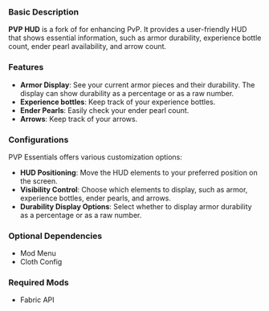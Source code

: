 ### Basic Description
**PVP HUD** is a fork of  for enhancing PvP. It provides a user-friendly HUD that shows essential information, such as armor durability, experience bottle count, ender pearl availability, and arrow count.

### Features
- **Armor Display**: See your current armor pieces and their durability. The display can show durability as a percentage or as a raw number.
- **Experience bottles**: Keep track of your experience bottles.
- **Ender Pearls**: Easily check your ender pearl count.
- **Arrows**: Keep track of your arrows.

### Configurations
PVP Essentials offers various customization options:
- **HUD Positioning**: Move the HUD elements to your preferred position on the screen.
- **Visibility Control**: Choose which elements to display, such as armor, experience bottles, ender pearls, and arrows.
- **Durability Display Options**: Select whether to display armor durability as a percentage or as a raw number.

### Optional Dependencies
- Mod Menu
- Cloth Config

### Required Mods
- Fabric API
